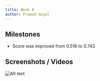 ```yaml
---
title: Week 8
author: Pramod Goyal
---
```


## Milestones
- Score was improved from 0.516 to 0.743

## Screenshots / Videos 

![Alt text](https://cdn.discordapp.com/attachments/1122407990352429067/1142387512883564584/Screenshot_2023-08-19_at_2.48.55_PM.png)